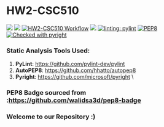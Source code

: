 # HW2-CSC510

<img src="https://img.shields.io/badge/Language-Python-yellow" />  <img src="https://img.shields.io/badge/Platform-Linux-blue" /> [![HW2-CSC510 Workflow](https://github.com/SoftwareEngNoobs/HW2-CSC510/actions/workflows/python-app.yml/badge.svg)](https://github.com/SoftwareEngNoobs/HW2-CSC510/actions/workflows/python-app.yml)  <img src="https://img.shields.io/badge/License-MIT-green.svg" href="https://opensource.org/licenses/MIT" /> 
[![linting: pylint](https://img.shields.io/badge/linting-pylint-orange)](https://github.com/pylint-dev/pylint) [![PEP8](https://img.shields.io/badge/code%20style-autopep8-red.svg)](https://www.python.org/dev/peps/pep-0008/) [![Checked with pyright](https://microsoft.github.io/pyright/img/pyright_badge.svg)](https://microsoft.github.io/pyright/)

### Static Analysis Tools Used:
1. <strong>PyLint</strong>: https://github.com/pylint-dev/pylint
2. <strong>AutoPEP8</strong>: https://github.com/hhatto/autopep8
3. <strong>Pyright</strong>: https://github.com/microsoft/pyright \
   
### PEP8 Badge sourced from :https://github.com/walidsa3d/pep8-badge
### Welcome to our Repository :)
